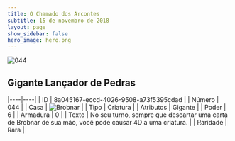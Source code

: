 ```yaml
---
title: O Chamado dos Arcontes
subtitle: 15 de novembro de 2018
layout: page
show_sidebar: false
hero_image: hero.png
---
```


![044](https://cdn.keyforgegame.com/media/card_front/pt/341_044_HP3GQM2F73G5_pt.png)

## Gigante Lançador de Pedras

|----|----|
| ID | 8a045167-eccd-4026-9508-a73f5395cdad |
| Número | 044 |
| Casa | ![Brobnar](https://archonarcana.com/images/thumb/e/e0/Brobnar.png/22px-Brobnar.png "Brobnar") |
| Tipo | Criatura |
| Atributos | Gigante |
| Poder | 6 |
| Armadura | 0 |
| Texto | No seu turno, sempre que descartar uma carta de Brobnar de sua mão,  você pode causar 4D a uma criatura. |
| Raridade | Rara |
